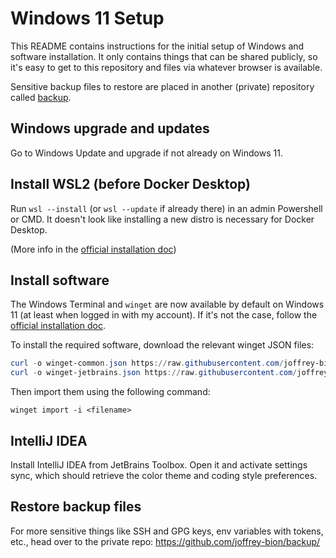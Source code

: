 # Windows 11 Setup

This README contains instructions for the initial setup of Windows and software installation.
It only contains things that can be shared publicly, so it's easy to get to this repository and files via whatever browser is available.

Sensitive backup files to restore are placed in another (private) repository called [backup](https://github.com/joffrey-bion/backup).

## Windows upgrade and updates

Go to Windows Update and upgrade if not already on Windows 11.

## Install WSL2 (before Docker Desktop)

Run `wsl --install` (or `wsl --update` if already there) in an admin Powershell or CMD.
It doesn't look like installing a new distro is necessary for Docker Desktop.

(More info in the [official installation doc](https://docs.microsoft.com/en-us/windows/wsl/install))

## Install software

The Windows Terminal and `winget` are now available by default on Windows 11 (at least when logged in with my account).
If it's not the case, follow the [official installation doc](https://learn.microsoft.com/en-us/windows/package-manager/winget/).

To install the required software, download the relevant winget JSON files:

```powershell
curl -o winget-common.json https://raw.githubusercontent.com/joffrey-bion/setup/main/winget-common.json
curl -o winget-jetbrains.json https://raw.githubusercontent.com/joffrey-bion/setup/main/winget-jetbrains.json
```

Then import them using the following command:
```
winget import -i <filename>
```

## IntelliJ IDEA

Install IntelliJ IDEA from JetBrains Toolbox.
Open it and activate settings sync, which should retrieve the color theme and coding style preferences.

## Restore backup files

For more sensitive things like SSH and GPG keys, env variables with tokens, etc., head over to the private repo:
https://github.com/joffrey-bion/backup/
